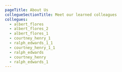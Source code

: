 ```yaml
---
pageTitle: About Us
collegueSectionTitle: Meet our learned colleagues
collegues:
  - albert_flores
  - albert_flores_2
  - albert_flores_1
  - courtney_henry_1
  - ralph_edwards_1_1
  - courtney_henry_1_1
  - ralph_edwards
  - courtney_henry
  - ralph_edwards_1
---
```

